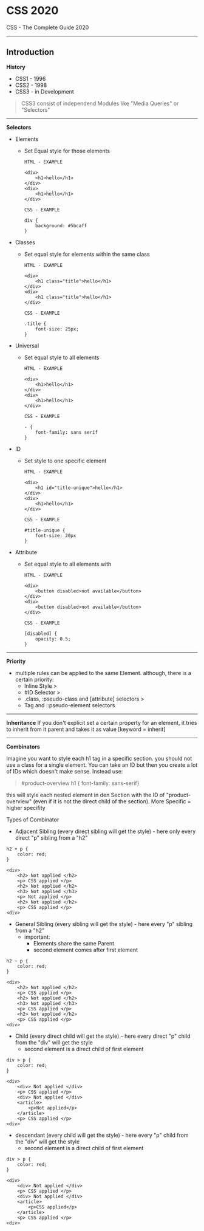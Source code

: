 # CSS 2020

CSS - The Complete Guide 2020

---

## Introduction

**History**

- CSS1 - 1996
- CSS2 - 1998
- CSS3 - in Development

> CSS3 consist of independend Modules like "Media Queries" or "Selectors"

---

**Selectors**

- Elements

  - Set Equal style for those elements

    ```
    HTML - EXAMPLE

    <div>
        <h1>hello</h1>
    </div>
    <div>
        <h1>hello</h1>
    </div>
    ```

    ```
    CSS - EXAMPLE

    div {
        background: #5bcaff
    }
    ```

- Classes

  - Set equal style for elements within the same class

    ```
    HTML - EXAMPLE

    <div>
        <h1 class="title">hello</h1>
    </div>
    <div>
        <h1 class="title">hello</h1>
    </div>
    ```

    ```
    CSS - EXAMPLE

    .title {
        font-size: 25px;
    }
    ```

- Universal

  - Set equal style to all elements

    ```
    HTML - EXAMPLE

    <div>
        <h1>hello</h1>
    </div>
    <div>
        <h1>hello</h1>
    </div>
    ```


    ```
    CSS - EXAMPLE

    - {
        font-family: sans serif
    }

    ```

- ID

  - Set style to one specific element

    ```
    HTML - EXAMPLE

    <div>
        <h1 id="title-unique">hello</h1>
    </div>
    <div>
        <h1>hello</h1>
    </div>
    ```

    ```
    CSS - EXAMPLE

    #title-unique {
        font-size: 20px
    }
    ```

- Attribute

  - Set equal style to all elements with

    ```
    HTML - EXAMPLE

    <div>
        <button disabled>not available</button>
    </div>
    <div>
        <button disabled>not available</button>
    </div>
    ```

    ```
    CSS - EXAMPLE

    [disabled] {
        opacity: 0.5;
    }
    ```

---

**Priority**

- multiple rules can be applied to the same Element. although, there is a certain priority:
  - Inline Style >
  - #ID Selector >
  - .class, :pseudo-class and [attribute] selectors >
  - Tag and ::pseudo-element selectors

---

**Inheritance**
If you don't explicit set a certain property for an element, it tries to inherit from it parent and takes it as value [keyword = inherit]

---

**Combinators**

Imagine you want to style each h1 tag in a specific section. you should not use a class for a single element. You can take an ID but then you create a lot of IDs which doesn't make sense. Instead use:

> #product-overview h1 { font-family: sans-serif}

this will style each nested element in den Section with the ID of "product-overview"
(even if it is not the direct child of the section).
More Specific = higher specifity

Types of Combinator

- Adjacent Sibling (every direct sibling will get the style) - here only every direct "p" sibling from a "h2"

```
h2 + p {
    color: red;
}
```

```
<div>
    <h2> Not applied </h2>
    <p> CSS applied </p>
    <h2> Not applied </h2>
    <h3> Not applied </h3>
    <p> Not applied </p>
    <h2> Not applied </h2>
    <p> CSS applied </p>
<div>
```

- General Sibling (every sibling will get the style) - here every "p" sibling from a "h2"
  - important:
    - Elements share the same Parent
    - second element comes after first element

```
h2 ~ p {
    color: red;
}
```

```
<div>
    <h2> Not applied </h2>
    <p> CSS applied </p>
    <h2> Not applied </h2>
    <h3> Not applied </h3>
    <p> CSS applied </p>
    <h2> Not applied </h2>
    <p> CSS applied </p>
<div>
```

- Child (every direct child will get the style) - here every direct "p" child from the "div" will get the style
  - second element is a direct child of first element

```
div > p {
    color: red;
}
```

```
<div>
    <div> Not applied </div>
    <p> CSS applied </p>
    <div> Not applied </div>
    <article>
        <p>Not applied</p>
    </article>
    <p> CSS applied </p>
<div>
```

- descendant (every child will get the style) - here every "p" child from the "div" will get the style
  - second element is a direct child of first element

```
div > p {
    color: red;
}
```

```
<div>
    <div> Not applied </div>
    <p> CSS applied </p>
    <div> Not applied </div>
    <article>
        <p>CSS applied</p>
    </article>
    <p> CSS applied </p>
<div>
```
